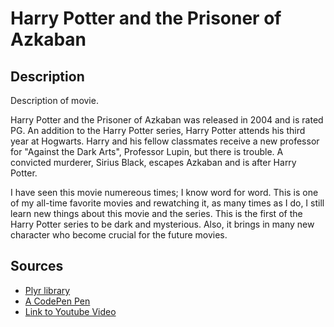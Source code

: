 # Harry Potter and the Prisoner of Azkaban

## Description

Description of movie. 

Harry Potter and the Prisoner of Azkaban was released in 2004 and is rated PG. An addition to the Harry Potter series, Harry Potter attends his third year at Hogwarts. Harry and his fellow classmates receive a new professor for "Against the Dark Arts", Professor Lupin, but there is trouble. A convicted murderer, Sirius Black, escapes Azkaban and is after Harry Potter.

I have seen this movie numereous times; I know word for word. This is one of my all-time favorite movies and rewatching it, as many times as I do, I still learn new things about this movie and the series. This is the first of the Harry Potter series to be dark and mysterious. Also, it brings in many new character who become crucial for the future movies.


## Sources

* [Plyr library](plyr.io/)
* [A CodePen Pen](https://codepen.io/collection/XgELLJ)
* [Link to Youtube Video](https://www.youtube.com/watch?v=lAxgztbYDbs)